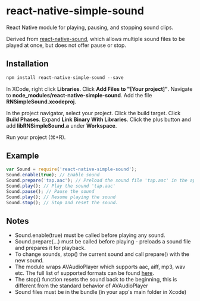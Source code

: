 # react-native-simple-sound

React Native module for playing, pausing, and stopping sound clips.

Derived from [react-native-sound](https://github.com/zmxv/react-native-sound), which allows multiple sound files to be played at once, but does not offer pause or stop.

## Installation

```javascript
npm install react-native-simple-sound --save
```

In XCode, right click **Libraries**.
Click **Add Files to "[Your project]"**.
Navigate to **node_modules/react-native-simple-sound**.
Add the file **RNSimpleSound.xcodeproj**.

In the project navigator, select your project.
Click the build target.
Click **Build Phases**.
Expand **Link Binary With Libraries**.
Click the plus button and add **libRNSimpleSound.a** under **Workspace**.

Run your project (⌘+R).

## Example

```js
var Sound = require('react-native-simple-sound');
Sound.enable(true); // Enable sound
Sound.prepare('tap.aac'); // Preload the sound file 'tap.aac' in the app bundle
Sound.play(); // Play the sound 'tap.aac'
Sound.pause(); // Pause the sound
Sound.play(); // Resume playing the sound
Sound.stop(); // Stop and reset the sound.
```

## Notes
- Sound.enable(true) must be called before playing any sound.
- Sound.prepare(...) must be called before playing - preloads a sound file and prepares it for playback.
- To change sounds, stop() the current sound and call prepare() with the new sound.
- The module wraps AVAudioPlayer which supports aac, aiff, mp3, wav etc. The full list of supported formats can be found [here](https://developer.apple.com/library/ios/documentation/AudioVideo/Conceptual/MultimediaPG/UsingAudio/UsingAudio.html).
- The stop() function resets the sound back to the beginning, this is different from the standard behavior of AVAudioPlayer
- Sound files must be in the bundle (in your app's main folder in Xcode)

